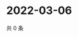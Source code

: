 # 2022-03-06

共 0 条

<!-- BEGIN WEIBO -->
<!-- 最后更新时间 Sun Mar 06 2022 06:14:05 GMT+0800 (China Standard Time) -->

<!-- END WEIBO -->
